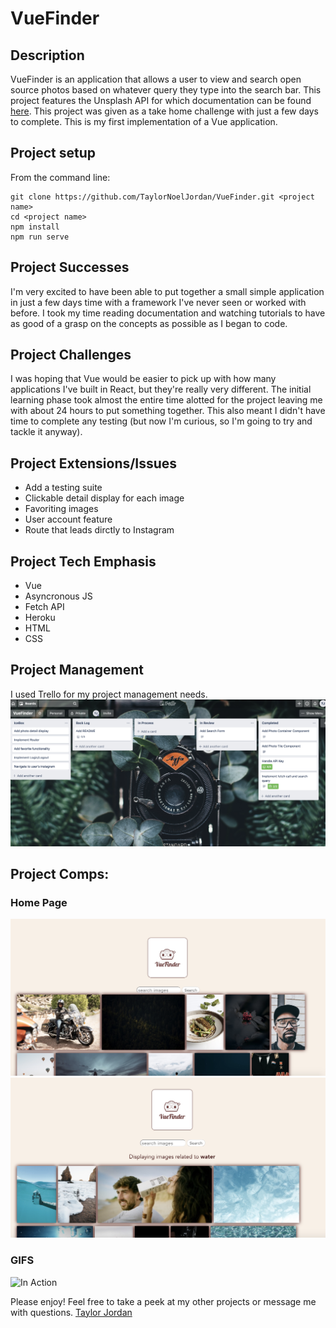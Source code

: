 # VueFinder

## Description
VueFinder is an application that allows a user to view and search open source photos based on whatever query they type into the search bar. This project features the Unsplash API for which documentation can be found [here](https://unsplash.com/documentation). This project was given as a take home challenge with just a few days to complete. This is my first implementation of a Vue application.

## Project setup
From the command line:

```
git clone https://github.com/TaylorNoelJordan/VueFinder.git <project name>
cd <project name>
npm install
npm run serve

```

## Project Successes
I'm very excited to have been able to put together a small simple application in just a few days time with a framework I've never seen or worked with before. I took my time reading documentation and watching tutorials to have as good of a grasp on the concepts as possible as I began to code. 

## Project Challenges
I was hoping that Vue would be easier to pick up with how many applications I've built in React, but they're really very different. The initial learning phase took almost the entire time alotted for the project leaving me with about 24 hours to put something together. This also meant I didn't have time to complete any testing (but now I'm curious, so I'm going to try and tackle it anyway).

## Project Extensions/Issues
* Add a testing suite
* Clickable detail display for each image
* Favoriting images
* User account feature
* Route that leads dirctly to Instagram

## Project Tech Emphasis
* Vue
* Asyncronous JS
* Fetch API
* Heroku
* HTML
* CSS

## Project Management
I used Trello for my project management needs.
![TrelloBoard](./src/assets/TrelloBoard.png)

## Project Comps:

### Home Page
![Main Page](./src/assets/HomePage.png)
![SearchPage](./src/assets/SearchPage.png)

### GIFS
![In Action](./src/assets/VueFinder.gif)


Please enjoy! Feel free to take a peek at my other projects or message me with questions.
[Taylor Jordan](https://github.com/TaylorNoelJordan?tab=repositories)